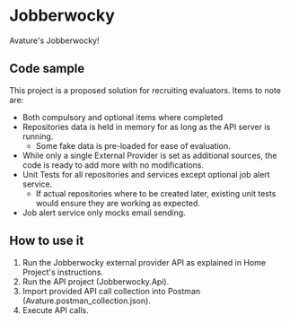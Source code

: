 # Jobberwocky
Avature's Jobberwocky!

## Code sample
This project is a proposed solution for recruiting evaluators. Items to note are:
* Both compulsory and optional items where completed
* Repositories data is held in memory for as long as the API server is running.
  * Some fake data is pre-loaded for ease of evaluation.
* While only a single External Provider is set as additional sources, the code is ready to add more with no modifications.
* Unit Tests for all repositories and services except optional job alert service.
  * If actual repositories where to be created later, existing unit tests would ensure they are working as expected.
* Job alert service only mocks email sending.

## How to use it
1. Run the Jobberwocky external provider API as explained in Home Project's instructions.
1. Run the API project (Jobberwocky.Api).
1. Import provided API call collection into Postman (Avature.postman_collection.json).
1. Execute API calls.
